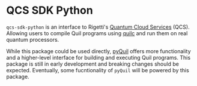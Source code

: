 # QCS SDK Python

`qcs-sdk-python` is an interface to Rigetti's [Quantum Cloud Services](https://docs.rigetti.com/qcs/) (QCS). Allowing users
to compile Quil programs using [quilc](https://github.com/rigetti/quilc) and run them on real quantum processors.

While this package could be used directly, [pyQuil](https://pypi.org/project/pyquil/) offers more functionality and a 
higher-level interface for building and executing Quil programs. This package is still in early development and breaking
changes should be expected. Eventually, some fucntionality of `pyQuil` will be powered by this package.
